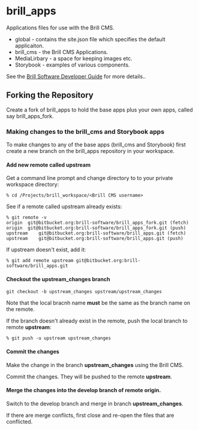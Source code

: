 # brill_apps

Applications files for use with the Brill CMS.

- global - contains the site.json file which specifies the default applicaiton.
- brill_cms - the Brill CMS Applications.
- MediaLirbary - a space for keeping images etc.
- Storybook - examples of various components.

See the [Brill Software Developer Guide](https://www.brill.software/brill_software/developers_guide "Developers Guide") for more details..

## Forking the Repository

Create a fork of brill_apps to hold the base apps plus your own apps, called say brill_apps_fork.

### Making changes to the brill_cms and Storybook apps

To make changes to any of the base apps (brill_cms and Storybook) first create a new branch on the brill_apps
repository in your workspace.

#### Add new remote called upstream

Get a command line prompt and change directory to to your private workspace directory:
```
% cd /Projects/brill_workspace/<Brill CMS username>
```

See if a remote called upstream already exists: 

```
% git remote -v
origin	git@bitbucket.org:brill-software/brill_apps_fork.git (fetch)
origin	git@bitbucket.org:brill-software/brill_apps_fork.git (push)
upstream	git@bitbucket.org:brill-software/brill_apps.git (fetch)
upstream	git@bitbucket.org:brill-software/brill_apps.git (push)
```
If upstream doesn't exist, add it:

```
% git add remote upstream git@bitbucket.org:brill-software/brill_apps.git
```

#### Checkout the upstream_changes branch

```
git checkout -b upstream_changes upstream/upstream_changes
```

Note that the local bracnh name **must** be the same as the branch name on the remote.

If the branch doesn't already exist in the remote, push the local branch to
remote **upstream**:

```
% git push -u upstream upstream_changes
```

#### Commit the changes

Make the change in the branch **upstream_changes** using the Brill CMS.

Commit the changes. They will be pushed to the remote **upstream**.

#### Merge the changes into the develop branch of remote <b>origin</b>.

Switch to the develop branch and merge in branch **upstream_changes**.

If there are merge conflicts, first close and re-open the files that are conflicted.
